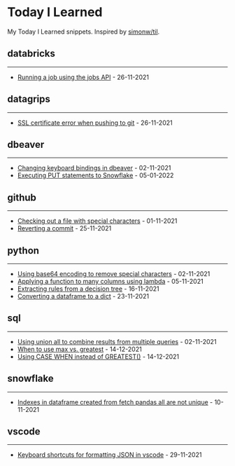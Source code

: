 # Today I Learned

My Today I Learned snippets. Inspired by [simonw/til](https://github.com/simonw/til).

## **databricks**
----
- [Running a job using the jobs API](databricks/running-job-api.md) - 26-11-2021 

## **datagrips**
----
- [SSL certificate error when pushing to git](datagrips/SSL-certificate-git.md) - 26-11-2021 

## **dbeaver**
----
- [Changing keyboard bindings in dbeaver](dbeaver/changing-keyboard-bindings.md) - 02-11-2021
- [Executing PUT statements to Snowflake](dbeaver/put-snowflake.md) - 05-01-2022 

## **github**
----
- [Checking out a file with special characters](git/checking-out-file-with-special-characters.md) - 01-11-2021 
- [Reverting a commit](git/reverting-a-commit.md) - 25-11-2021

## **python**
----
- [Using base64 encoding to remove special characters](python/base64_encoding.md) - 02-11-2021 
- [Applying a function to many columns using lambda](python/applying-function-many-cols.md) - 05-11-2021 
- [Extracting rules from a decision tree](python/extracting-rules-from-a-decision-tree.md) - 16-11-2021
- [Converting a dataframe to a dict](python/dataframe-to-dict.md) - 23-11-2021

## **sql**
----
- [Using union all to combine results from multiple queries](sql/combine-multiple-queries-union-all.md) - 02-11-2021 
- [When to use max vs. greatest](sql/max-vs-greatest.md) - 14-12-2021
- [Using CASE WHEN instead of GREATEST()](sql/case-when-vs-greatest.md) - 14-12-2021

## **snowflake**
----
- [Indexes in dataframe created from fetch pandas all are not unique](snowflake/indexes-non-unq-fetch-pandas-all.md) - 10-11-2021

## **vscode**
----
- [Keyboard shortcuts for formatting JSON in vscode](vscode/formatting-json.md) - 29-11-2021
